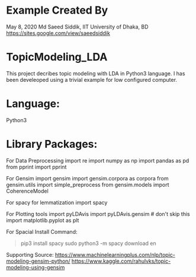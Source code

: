 # Example Created By 
May 8, 2020
Md Saeed Siddik, 
IIT University of Dhaka, BD
https://sites.google.com/view/saeedsiddik

# TopicModeling_LDA
This project decribes topic modeling with LDA in Python3 language. I has been develeoped using a trivial example for low configured computer. 

# Language: 
Python3

# Library Packages: 
For Data Preprocessing 
import re
import numpy as np
import pandas as pd
from pprint import pprint

For Gensim
import gensim
import gensim.corpora as corpora
from gensim.utils import simple_preprocess
from gensim.models import CoherenceModel

For spacy for lemmatization
import spacy

For Plotting tools
import pyLDAvis
import pyLDAvis.gensim  # don't skip this
import matplotlib.pyplot as plt

For Spacial Install Command:
> pip3 install spacy
> sudo python3 -m spacy download en

Supporting Source: 
https://www.machinelearningplus.com/nlp/topic-modeling-gensim-python/
https://www.kaggle.com/rahulvks/topic-modeling-using-gensim
